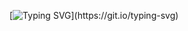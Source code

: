 [![Typing SVG](https://readme-typing-svg.herokuapp.com?color=%7B94BD&size=24&duration=4565&width=500&lines=welcome...)](https://git.io/typing-svg)


